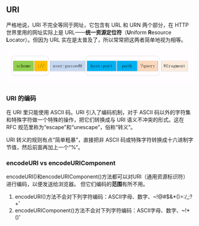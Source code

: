 ## URI

严格地说，URI 不完全等同于网址，它包含有 URL 和 URN 两个部分，在 HTTP 世界里用的网址实际上是 URL——**统一资源定位符**（**U**niform **R**esource **L**ocator）。但因为 URL 实在是太普及了，所以常常把这两者简单地视为相等。



![image-20200619232358244](../../../_assets/image/image-20200619232358244.png)



### URI 的编码

在 URI 里只能使用 ASCII 码。URI 引入了编码机制，对于 ASCII 码以外的字符集和特殊字符做一个特殊的操作，把它们转换成与 URI 语义不冲突的形式。这在 RFC 规范里称为“escape”和“unescape”，俗称“转义”。



URI 转义的规则有点“简单粗暴”，直接把非 ASCII 码或特殊字符转换成十六进制字节值，然后前面再加上一个“%”。



### encodeURI vs encodeURIComponent

encodeURI()和encodeURIComponent()方法都可以对URI（通用资源标识符）进行编码，以便发送给浏览器。
 但它们编码的**范围**有所不用。

1. encodeURI()方法不会对下列字符编码：ASCII字母、数字、~!@#$&*()=:/,;?+'
2. encodeURIComponent()方法不会对下列字符编码：ASCII字母、数字、~!*()'